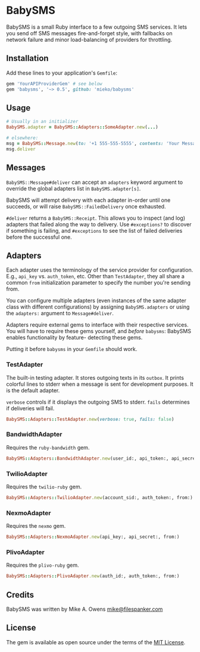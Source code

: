 # BabySMS

BabySMS is a small Ruby interface to a few outgoing SMS services.  It lets you send off SMS
messages fire-and-forget style, with fallbacks on network failure and minor load-balancing
of providers for throttling.


## Installation

Add these lines to your application's `Gemfile`:

```ruby
gem 'YourAPIProviderGem' # see below
gem 'babysms', '~> 0.5', github: 'mieko/babysms'
```

## Usage

```ruby
# Usually in an initializer
BabySMS.adapter = BabySMS::Adapters::SomeAdapter.new(...)

# elsewhere:
msg = BabySMS::Message.new(to: '+1 555-555-5555', contents: 'Your Message')
msg.deliver
```


## Messages

`BabySMS::Message#deliver` can accept an `adapters` keyword argument to override the global
adapters list in `BabySMS.adapter[s]`.

BabySMS will attempt delivery with each adapter in-order until one succeeds, or will raise
`BabySMS::FailedDelivery` once exhausted.

`#deliver` returns a `BabySMS::Receipt`.  This allows you to inspect (and log) adapters that failed
along the way to delivery.  Use `#exceptions?` to discover if something is
failing, and `#exceptions` to see the list of failed deliveries before the successful one.


## Adapters

Each adapter uses the terminology of the service provider for configuration.  E.g., `api_key`
vs. `auth_token`, etc.  Other than `TestAdapter`, they all share a common `from` initialization
parameter to specify the number you're sending from.

You can configure multiple adapters (even instances of the same adapter class with different
configurations) by assigning `BabySMS.adapters` or using the `adapters:` argument to
`Message#deliver`.

Adapters require external gems to interface with their respective services.  You will have to
require these gems yourself, and *before* `babysms`: BabySMS enables functionality by feature-
detecting these gems.  

Putting it before `babysms` in your `Gemfile` should work.


### TestAdapter

The built-in testing adapter.  It stores outgoing texts in its `outbox`.  It prints colorful lines
to stderr when a message is sent for development purposes.  It is the default adapter.

`verbose` controls if it displays the outgoing SMS to stderr.  `fails` determines if deliveries
will fail.

```ruby
BabySMS::Adapters::TestAdapter.new(verbose: true, fails: false)
```


### BandwidthAdapter

Requires the `ruby-bandwidth` gem.

```ruby
BabySMS::Adapters::BandwidthAdapter.new(user_id:, api_token:, api_secret:, from:)
```


### TwilioAdapter

Requires the `twilio-ruby` gem.

```ruby
BabySMS::Adapters::TwilioAdapter.new(account_sid:, auth_token:, from:)
```


### NexmoAdapter

Requires the `nexmo` gem.

```ruby
BabySMS::Adapters::NexmoAdapter.new(api_key:, api_secret:, from:)
```


### PlivoAdapter

Requires the `plivo-ruby` gem.

```ruby
BabySMS::Adapters::PlivoAdapter.new(auth_id:, auth_token:, from:)
```

## Credits

BabySMS was written by Mike A. Owens <mike@filespanker.com>

## License

The gem is available as open source under the terms of the
[MIT License](https://opensource.org/licenses/MIT).
